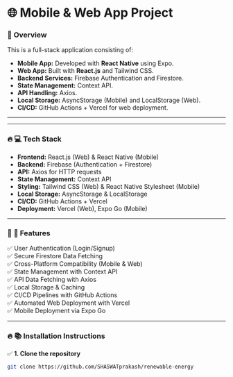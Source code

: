 # 🌐 Mobile & Web App Project

### 🚀 **Overview**
This is a full-stack application consisting of:
- **Mobile App:** Developed with **React Native** using Expo.
- **Web App:** Built with **React.js** and Tailwind CSS.
- **Backend Services:** Firebase Authentication and Firestore.
- **State Management:** Context API.
- **API Handling:** Axios.
- **Local Storage:** AsyncStorage (Mobile) and LocalStorage (Web).
- **CI/CD:** GitHub Actions + Vercel for web deployment.

---


---

### 🔥 **💻 Tech Stack**
- **Frontend:** React.js (Web) & React Native (Mobile)
- **Backend:** Firebase (Authentication + Firestore)
- **API:** Axios for HTTP requests
- **State Management:** Context API
- **Styling:** Tailwind CSS (Web) & React Native Stylesheet (Mobile)
- **Local Storage:** AsyncStorage & LocalStorage
- **CI/CD:** GitHub Actions + Vercel
- **Deployment:** Vercel (Web), Expo Go (Mobile)

---

### 🚀 **🌟 Features**
✅ User Authentication (Login/Signup)  
✅ Secure Firestore Data Fetching  
✅ Cross-Platform Compatibility (Mobile & Web)  
✅ State Management with Context API  
✅ API Data Fetching with Axios  
✅ Local Storage & Caching  
✅ CI/CD Pipelines with GitHub Actions  
✅ Automated Web Deployment with Vercel  
✅ Mobile Deployment via Expo Go  

---

### 🔥 **📚 Installation Instructions**

✅ **1. Clone the repository**
```bash
git clone https://github.com/SHASWATprakash/renewable-energy


